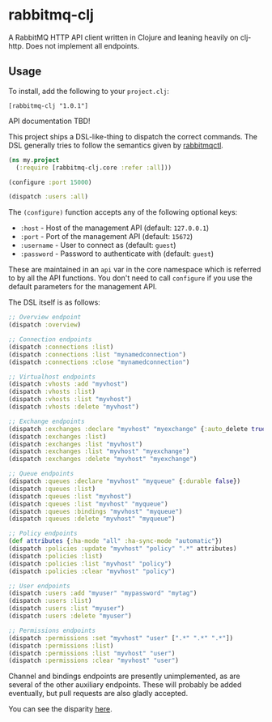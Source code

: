 # rabbitmq-clj
A RabbitMQ HTTP API client written in Clojure and leaning heavily on clj-http.
Does not implement all endpoints.

## Usage
To install, add the following to your `project.clj`:

`[rabbitmq-clj "1.0.1"]`

API documentation TBD!

This project ships a DSL-like-thing to dispatch the correct commands. The DSL
generally tries to follow the semantics given by
[rabbitmqctl](https://www.rabbitmq.com/man/rabbitmqctl.1.man.html). 

``` clojure
(ns my.project
  (:require [rabbitmq-clj.core :refer :all]))

(configure :port 15000)

(dispatch :users :all)
```

The `(configure)` function accepts any of the following optional keys:

* `:host` - Host of the management API (default: `127.0.0.1`)
* `:port` - Port of the management API (default: `15672`)
* `:username` - User to connect as (default: `guest`)
* `:password` - Password to authenticate with (default: `guest`)

These are maintained in an `api` var in the core namespace which is referred to
by all the API functions. You don't need to call `configure` if you use the
default parameters for the management API.

The DSL itself is as follows:

``` clojure
;; Overview endpoint
(dispatch :overview)

;; Connection endpoints
(dispatch :connections :list)
(dispatch :connections :list "mynamedconnection")
(dispatch :connections :close "mynamedconnection")

;; Virtualhost endpoints
(dispatch :vhosts :add "myvhost")
(dispatch :vhosts :list)
(dispatch :vhosts :list "myvhost")
(dispatch :vhosts :delete "myvhost")

;; Exchange endpoints
(dispatch :exchanges :declare "myvhost" "myexchange" {:auto_delete true})
(dispatch :exchanges :list)
(dispatch :exchanges :list "myvhost")
(dispatch :exchanges :list "myvhost" "myexchange")
(dispatch :exchanges :delete "myvhost" "myexchange")

;; Queue endpoints
(dispatch :queues :declare "myvhost" "myqueue" {:durable false})
(dispatch :queues :list)
(dispatch :queues :list "myvhost")
(dispatch :queues :list "myvhost" "myqueue")
(dispatch :queues :bindings "myvhost" "myqueue")
(dispatch :queues :delete "myvhost" "myqueue")

;; Policy endpoints
(def attributes {:ha-mode "all" :ha-sync-mode "automatic"})
(dispatch :policies :update "myvhost" "policy" ".*" attributes)
(dispatch :policies :list)
(dispatch :policies :list "myvhost" "policy")
(dispatch :policies :clear "myvhost" "policy")

;; User endpoints
(dispatch :users :add "myuser" "mypassword" "mytag")
(dispatch :users :list)
(dispatch :users :list "myuser")
(dispatch :users :delete "myuser")

;; Permissions endpoints
(dispatch :permissions :set "myvhost" "user" [".*" ".*" ".*"])
(dispatch :permissions :list)
(dispatch :permissions :list "myvhost" "user")
(dispatch :permissions :clear "myvhost" "user")
```

Channel and bindings endpoints are presently unimplemented, as are several of
the other auxiliary endpoints. These will probably be added eventually, but
pull requests are also gladly accepted.

You can see the disparity
[here](http://hg.rabbitmq.com/rabbitmq-management/raw-file/rabbitmq_v3_4_3/priv/www/api/index.html).
